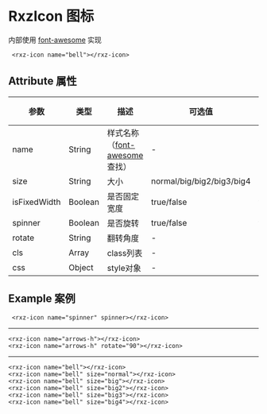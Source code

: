 # RxzIcon 图标

内部使用 [font-awesome](https://fontawesome.dashgame.com/) 实现

```
 <rxz-icon name="bell"></rxz-icon>
```


## Attribute 属性

| 参数         | 类型    | 描述                                                         | 可选值                    | 默认值      | 必须 |
| ------------ | ------- | ------------------------------------------------------------ | ------------------------- | ----------- | ---- |
| name         | String  | 样式名称（[font-awesome](https://fontawesome.dashgame.com/) 查找） | -                         | info-circle |      |
| size         | String  | 大小                                                         | normal/big/big2/big3/big4 | normal      |      |
| isFixedWidth | Boolean | 是否固定宽度                                                 | true/false                | false       |      |
| spinner      | Boolean | 是否旋转                                                     | true/false                | false       |      |
| rotate       | String  | 翻转角度                                                     | -                         | 0           |      |
| cls          | Array   | class列表                                                    | -                         | []          |      |
| css          | Object  | style对象                                                    | -                         | {}          |      |

## Example 案例

```
 <rxz-icon name="spinner" spinner></rxz-icon>
```

---

```
<rxz-icon name="arrows-h"></rxz-icon>
<rxz-icon name="arrows-h" rotate="90"></rxz-icon>
```


---

```
<rxz-icon name="bell"></rxz-icon>
<rxz-icon name="bell" size="normal"></rxz-icon>
<rxz-icon name="bell" size="big"></rxz-icon>
<rxz-icon name="bell" size="big2"></rxz-icon>
<rxz-icon name="bell" size="big3"></rxz-icon>
<rxz-icon name="bell" size="big4"></rxz-icon>
```


